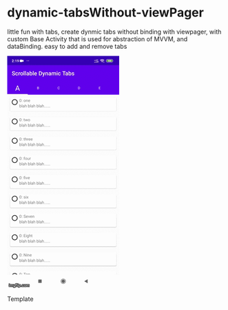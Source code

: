 # dynamic-tabsWithout-viewPager

little fun with tabs, create dynmic tabs without binding with viewpager, with custom Base Activity that is used for abstraction of MVVM, and dataBinding. easy to add and remove tabs 


![](https://github.com/zeeshan5422/dynamic-tabsWithout-viewPager/blob/master/demo/dynamic_tabs.gif)


Template
